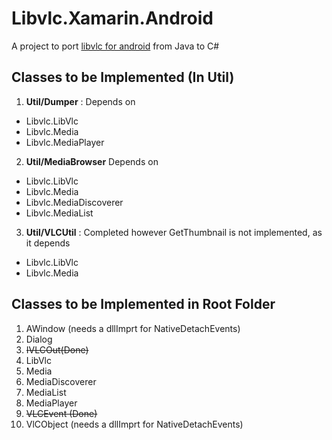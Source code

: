 # Libvlc.Xamarin.Android

A project to port [libvlc for android](https://code.videolan.org/videolan/vlc-android/tree/master/libvlc/src/org/videolan/libvlc)
from Java to C# 



## Classes to be Implemented (In Util) 
1. **Util/Dumper** : Depends on 
  * Libvlc.LibVlc
  * Libvlc.Media
  * Libvlc.MediaPlayer

2. **Util/MediaBrowser** Depends on 
  * Libvlc.LibVlc
  * Libvlc.Media
  * Libvlc.MediaDiscoverer
  * Libvlc.MediaList

3. **Util/VLCUtil** : Completed however GetThumbnail is not implemented, as it depends  
  * Libvlc.LibVlc
  * Libvlc.Media


## Classes to be Implemented in Root Folder 

1. AWindow  (needs a dllImprt for NativeDetachEvents)
2. Dialog
3. ~~IVLCOut(Done)~~
4. LibVlc
5. Media
6. MediaDiscoverer
7. MediaList
8. MediaPlayer
9. ~~VLCEvent (Done)~~
10. VlCObject  (needs a dllImprt for NativeDetachEvents)

